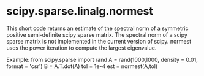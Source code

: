 # scipy.sparse.linalg.normest
This short code returns an estimate of the spectral norm of a symmetric positive semi-definite scipy sparse matrix.
The spectral norm of a scipy sparse matrix is not implemented in the current version of scipy.
normest uses the power iteration to compute the largest eigenvalue.

Example:
from scipy.sparse import rand
A = rand(1000,1000, density = 0.01, format = 'csr')
B = A.T.dot(A)
tol = 1e-4
est = normest(A,tol)
